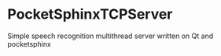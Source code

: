 # PocketSphinxTCPServer

Simple speech recognition multithread server written on Qt and pocketsphinx
